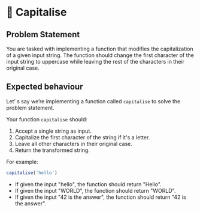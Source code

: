 # 🧵 Capitalise

## Problem Statement

You are tasked with implementing a function that modifies the capitalization of a given input string. The function should change the first character of the input string to uppercase while leaving the rest of the characters in their original case.

## Expected behaviour

Let’ s say we’re implementing a function called `capitalise` to solve the problem statement.

Your function `capitalise` should:

1. Accept a single string as input.
2. Capitalize the first character of the string if it's a letter.
3. Leave all other characters in their original case.
4. Return the transformed string.

For example:

```js
capitalise('hello')

```

- If given the input "hello", the function should return "Hello".
- If given the input "WORLD", the function should return "WORLD".
- If given the input "42 is the answer", the function should return "42 is the answer".